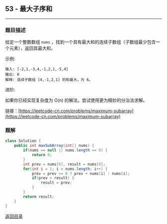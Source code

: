 ## **53 - 最大子序和**
-------------------------

### **题目描述** 
给定一个整数数组 `nums` ，找到一个具有最大和的连续子数组（子数组最少包含一个元素），返回其最大和。

示例:
```
输入: [-2,1,-3,4,-1,2,1,-5,4]
输出: 6
解释: 连续子数组 [4,-1,2,1] 的和最大，为 6。
```
进阶:

如果你已经实现复杂度为 O(n) 的解法，尝试使用更为精妙的分治法求解。


链接：[https://leetcode-cn.com/problems/maximum-subarray](https://leetcode-cn.com/problems/maximum-subarray)




### **题解**
``` java
class Solution {
    public int maxSubArray(int[] nums) {
        if(nums == null || nums.length == 0) {
            return 0;
        }
        int prev = nums[0], result = nums[0];
        for(int i = 1; i < nums.length; i++) {
            prev = prev >= 0 ? prev + nums[i] : nums[i];
            if(prev > result) {
                result = prev;
            }
        }
        return result;
    }
}
```


[返回目录](https://maxwell-l.github.io/WriteSomething/something/leetcode)